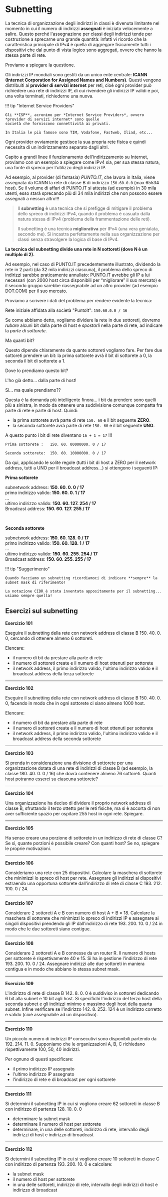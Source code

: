 # Subnetting

La tecnica di organizzazione degli indirizzi in classi è divenuta limitante nel momento in cui il numero
di indirizzi **assegnati** è iniziato velocemente a salire. Questo perché l'assegnazione per classi degli
indirizzi tende per costruzione a sprecarne una grande quantità: infatti vi ricordo che la caratteristica
principale di IPv4 è quella di aggregare fisicamente tutti i dispositivi che dal punto di vista logico sono
aggregati, ovvero che hanno la stessa parte di rete.

Proviamo a spiegare la questione.

Gli indirizzi IP mondiali sono gestiti da un unico ente centrale: **ICANN (Internet Corporation for Assigned Names and Numbers)**. 
Questi vengono distribuiti ai **provider di servizi internet** per reti, cioè ogni provider può richiedere una rete di indirizzi IP, 
di cui rivendere gli indirizzi IP validi e poi, una volta terminati, richiederne una nuova.


!!! tip "Internet Service Providers"
    
    Gli **ISP**, acronimo per *Internet Service Providers*, ovvero *provider di servizi internet* sono quelle
    società che forniscono connettività ai privati.
    
    In Italia le più famose sono TIM, Vodafone, Fastweb, Iliad, etc...
    
Ogni provider ovviamente gestisce la sua propria rete fisica e quindi necessita di un indirizzamento separato dagli altri.

Capito a grandi linee il funzionamento dell'indirizzamento su Internet, proviamo con un esempio a spiegare come IPv4 sia, per sua stessa natura,
una fonte di spreco per l'utilizzo degli indirizzi IP.

Ad esempio, al provider (di fantasia) *PUNTO.IT*, che lavora in Italia, viene assegnata da ICANN la rete di classe B di indirizzo `150.60.0.0` (max 65534 host). 
Se il volume di affari di PUNTO.IT si attesta (ad esempio) in 30 mila utenti, esso starà sprecando più di 34 mila indirizzi che non possono essere assegnati a 
nessun altro!!!

> Il **subnetting** è una tecnica che si prefigge di mitigare il problema dello spreco di indirizzi IPv4, quando il problema è
> casuato dalla natura stessa di IPv4 (problema della frammentazione delle reti).
>
> Il subnetting è una tecnica **migliorativa** per IPv4 (una vera genialata, secondo me). 
> Si incastra perfettamente nella sua organizzazione per classi senza stravolgere la logica di base di IPv4.


**La tecnica del subnetting divide una rete in N sottoreti (dove N è un multiplo di 2).**

Ad esempio, nel caso di PUNTO.IT precedentemente illustrato, dividendo la rete in 2 parti (da 32 mila indirizzi ciascuna), il problema dello spreco di indirizzi
sarebbe praticamente annullato: PUNTO.IT avrebbe gli IP a lui necessari (con 2000 host circa disponibili per “migliorare” il suo
mercato) e il secondo gruppo sarebbe riassegnabile ad un altro provider (ad esempio DOT.COM) per il suo mercato.

Proviamo a scrivere i dati del problema per rendere evidente la tecnica:


Rete iniziale affidata alla società "PuntoIt": `150.60.0.0 / 16`

Se come abbiamo detto, vogliamo dividere la rete in due sottoreti, dovremo *rubare* alcuni bit dalla parte di host e *spostarli* nella parte
di rete, ad indicare la *parte di sottorete*. 

Ma quanti bit? 

Questo dipende chiaramente da quante sottoreti vogliamo fare. Per fare due sottoreti prendere un bit: la prima sottorete avrà il bit di sottorete a 0, 
la seconda il bit di sottorete a 1.

Dove lo prendiamo questo bit?

L'ho già detto... dalla parte di host!

Sì... ma quale prendiamo??

Questa è la domanda più intelligente finora... i bit da prendere sono quelli più a sinistra, in modo da ottenere una suddivisione comunque compatta fra parte di
rete e parte di host. Quindi:


- la prima sottorete avrà parte di rete `150. 60` e il bit seguente **ZERO**.
- la seconda sottorete avrà parte di rete `150. 60` e il bit seguente **UNO**.

A questo punto i bit di rete diventano `16 + 1 = 17` !!!

```
Prima sottorete :   150. 60. 00000000. 0 / 17

Seconda sottorete:  150. 60. 10000000. 0 / 17
```

Da qui, applicando le solite regole (tutti i bit di host a ZERO per il network address, tutti a UNO per il
broadcast address...) si ottengono i seguenti IP:

**Prima sottorete**

subnetwork address:      **150. 60. 0. 0 / 17** <br>
primo indirizzo valido:  **150. 60. 0. 1 / 17** <br>
...<br>
ultimo indirizzo valido: **150. 60. 127. 254 / 17**<br>
Broadcast address:       **150. 60. 127. 255 / 17**<br>

<br>

**Seconda sottorete**

subnetwork address:      **150. 60. 128. 0 / 17**<br>
primo indirizzo valido:  **150. 60. 128. 1 / 17**<br>
...<br>
ultimo indirizzo valido: **150. 60. 255. 254 / 17**<br>
Broadcast address:       **150. 60. 255. 255 / 17**<br>


!!! tip "Suggerimento"
    
    Quando facciamo un subnetting ricordiamoci di indicare **sempre** la subnet mask di riferimento!
    
    La notazione CIDR è stata inventata appositamente per il subnetting... usiamo sempre quella!
    
    



## Esercizi sul subnetting

**Esercizio 101**

Eseguire il subnetting della rete con network address di classe B 150. 40. 0. 0, cercando di ottenere
almeno 6 sottoreti.

Elencare:

- il numero di bit da prestare alla parte di rete
- il numero di sottoreti create e il numero di host ottenuti per sottorete
- il network address, il primo indirizzo valido, l'ultimo indirizzo valido e il broadcast address
    della terza sottorete

---

**Esercizio 102**

Eseguire il subnetting della rete con network address di classe B 150. 40. 0. 0, facendo in modo che
in ogni sottorete ci siano almeno 1000 host.

Elencare:

- il numero di bit da prestare alla parte di rete
- il numero di sottoreti create e il numero di host ottenuti per sottorete
- il network address, il primo indirizzo valido, l'ultimo indirizzo valido e il broadcast address
    della seconda sottorete

---

**Esercizio 103**

Si prenda in considerazione una divisione di sottorete per una organizzazione dotata di una rete di
indirizzi di classe B (ad esempio, la classe 180. 40. 0. 0 / 16) che dovrà contenere almeno 76 sottoreti.
Quanti host potranno esserci su ciascuna sottorete?

---

**Esercizio 104**

Una organizzazione ha deciso di dividere il proprio network address di classe B, sfruttando il terzo
ottetto per le reti fisiche, ma si è accorta di non aver sufficiente spazio per ospitare 255 host in ogni
rete. Spiegare.

---

**Esercizio 105**

Ha senso creare una porzione di sottorete in un indirizzo di rete di classe C? Se sì, quante porzioni è
possibile creare? Con quanti host? Se no, spiegare le proprie motivazioni.

---

**Esercizio 106**

Consideriamo una rete con 25 dispositivi. Calcolare la maschera di sottorete che minimizzi lo spreco di
host per rete. Assegnare gli indirizzi ai dispositivi estraendo una opportuna sottorete dall'indirizzo di
rete di classe C 193. 212. 100. 0 / 24.

---

**Esercizio 107**

Considerare 2 sottoreti A e B con numero di host A + B = 18. Calcolare la maschera di sottorete che
minimizzi lo spreco di indirizzi IP e assegnare ai singoli dispositivi prendendo gli IP dall'indirizzo di
rete 193. 200. 10. 0 / 24 in modo che le due sottoreti siano contigue.

---

**Esercizio 108**

Considerare 2 sottoreti A e B connesse da un router R. Il numero di hosts per sottorete è rispettivamente
40 e 15. Si ha in gestione l'indirizzo di rete 193. 200. 10. 0 / 24. Assegnare indirizzi alle due sottoreti
in maniera contigua e in modo che abbiano lo stessa subnet mask.

---

**Esercizio 109**

L'indirizzo di rete di classe B 142. 8. 0. 0 è suddiviso in sottoreti dedicando 6 bit alla subnet e 10 bit
agli host. Si specifichi l'indirizzo del terzo host della seconda subnet e gli indirizzi minimo e massimo
degli host della quarta subnet. Infine verificare se l'indirizzo 142. 8. 252. 124 è un indirizzo corretto e
valido (cioè assegnabile ad un dispositivo).

---

**Esercizio 110**

Un piccolo numero di indirizzi IP consecutivi sono disponibili partendo da 192. 214. 11. 0.
Supponiamo che le organizzazioni A, B, C richiedano rispettivamente 100, 50, 40 indirizzi.

Per ognuno di questi specificare:

- il primo indirizzo IP assegnato
- l'ultimo indirizzo IP assegnato
- l'indirizzo di rete e di broadcast per ogni sottorete

---

**Esercizio 111**

Si determini il subnetting IP in cui si vogliono creare 62 sottoreti in classe B con indirizzo di partenza
128. 10. 0. 0

- determinare la subnet mask
- determinare il numero di host per sottorete
- determinare, in una delle sottoreti, indirizzo di rete, intervallo degli indirizzi di host e indirizzo
    di broadcast

---

**Esercizio 112**

Si determini il subnetting IP in cui si vogliono creare 10 sottoreti in classe C con indirizzo di partenza
193. 200. 10. 0 e calcolare:

- la subnet mask
- il numero di host per sottorete
- in una delle sottoreti, indirizzo di rete, intervallo degli indirizzi di host e indirizzo di broadcast


